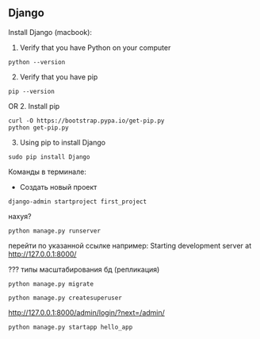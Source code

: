 <h2>Django</h2>

Install Django (macbook):

1. Verify that you have Python on your computer
```terminal
python --version
```
2. Verify that you have pip 
```terminal
pip --version
```
OR
2. Install pip
```terminal
curl -O https://bootstrap.pypa.io/get-pip.py
python get-pip.py
```
3. Using pip to install Django
```terminal
sudo pip install Django
```
 Команды в терминале:
 
- Создать новый проект
```terminal
django-admin startproject first_project
```

нахуя?
```terminal
python manage.py runserver
```
перейти по указанной ссылке
например: Starting development server at http://127.0.0.1:8000/

??? типы масштабирования бд (репликация)
```terminal
python manage.py migrate
```
```terminal
python manage.py createsuperuser
```

http://127.0.0.1:8000/admin/login/?next=/admin/

```terminal
python manage.py startapp hello_app
```


